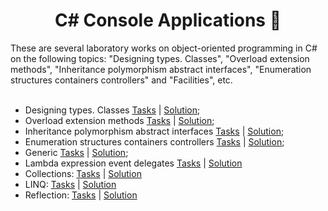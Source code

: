 <h1 align="center" color="red"> C# Console Applications 🧾</h1>
These are several laboratory works on object-oriented programming in C# on the following topics: "Designing types. Classes", "Overload extension methods", "Inheritance polymorphism abstract interfaces", "Enumeration structures containers controllers" and "Facilities", etc.
<br><br> 
<ul>
  <li>Designing types. Classes <a href="https://github.com/zephyrXXX/C-Sharp_Console_Applications-part-1/blob/master/2_%D0%9F%D1%80%D0%BE%D0%B5%D0%BA%D1%82%D0%B8%D1%80%D0%BE%D0%B2%D0%B0%D0%BD%D0%B8%D0%B5%20%D1%82%D0%B8%D0%BF%D0%BE%D0%B2_%D0%BA%D0%BB%D0%B0%D1%81%D1%81%D1%8B.pdf">Tasks</a> | <a href="https://github.com/zephyrXXX/C-Sharp_Console_Applications-part-1/tree/master/lab02">Solution</a>;</li>
  <li>Overload extension methods <a href="https://github.com/zephyrXXX/C-Sharp_Console_Applications-part-1/blob/master/3_%D0%9F%D0%B5%D1%80%D0%B5%D0%B3%D1%80%D1%83%D0%B7%D0%BA%D0%B0_%D0%BC%D0%B5%D1%82%D0%BE%D0%B4%D1%8B_%D1%80%D0%B0%D1%81%D1%88%D0%B8%D1%80%D0%B5%D0%BD%D0%B8%D1%8F.pdf">Tasks</a> | <a href="https://github.com/zephyrXXX/C-Sharp_Console_Applications-part-1/tree/master/lab03">Solution</a>;</li>
  <li>Inheritance polymorphism abstract interfaces <a href="https://github.com/zephyrXXX/C-Sharp_Console_Applications-part-1/blob/master/4_%D0%9D%D0%B0%D1%81%D0%BB%D0%B5%D0%B4%D0%BE%D0%B2%D0%B0%D0%BD%D0%B8%D0%B5_%D0%BF%D0%BE%D0%BB%D0%B8%D0%BC%D0%BE%D1%80%D1%84%D0%B8%D0%B7%D0%BC_%D0%B0%D0%B1%D1%81%D1%82%D1%80%D0%B0%D0%BA%D1%82%D0%BD%D1%8B%D0%B5_%D0%B8%D0%BD%D1%82%D0%B5%D1%80%D1%84%D0%B5%D0%B9%D1%81%D1%8B.pdf">Tasks</a> | <a href="https://github.com/zephyrXXX/C-Sharp_Console_Applications-part-1/tree/master/lab04">Solution</a>;</li>
  <li>Enumeration structures containers controllers <a href="https://github.com/zephyrXXX/C-Sharp_Console_Applications-part-1/blob/master/5_%D0%A1%D1%82%D1%80%D1%83%D0%BA%D1%82%D1%83%D1%80%D1%8B_%D0%BF%D0%B5%D1%80%D0%B5%D1%87%D0%B8%D1%81%D0%BB%D0%B5%D0%BD%D0%B8%D1%8F_%D0%BA%D0%BE%D0%BD%D1%82%D0%B5%D0%B9%D0%BD%D0%B5%D1%80%D1%8B_%D0%BA%D0%BE%D0%BD%D1%82%D1%80%D0%BE%D0%BB%D0%BB%D0%B5%D1%80%D1%8B.pdf">Tasks</a> | <a href="https://github.com/zephyrXXX/C-Sharp_Console_Applications-part-1/tree/master/lab05">Solution</a>;</li>
  <li>Generic <a href="https://github.com/zephyrXXX/C-Sharp_Console_Applications-part-1/blob/master/7_%D0%9E%D0%B1%D0%BE%D1%89%D0%B5%D0%BD%D0%B8%D1%8F.pdf">Tasks</a> | <a href="https://github.com/zephyrXXX/C-Sharp_Console_Applications-part-1/tree/master/lab07">Solution</a>;</li>
  <li>Lambda expression event delegates <a href="https://github.com/zephyrXXX/C-Sharp_Console_Applications-part-1/blob/master/8_%D0%94%D0%B5%D0%BB%D0%B5%D0%B3%D0%B0%D1%82%D1%8B_%D1%81%D0%BE%D0%B1%D1%8B%D1%82%D0%B8%D1%8F_%D0%BB%D1%8F%D0%BC%D0%B1%D0%B4%D0%B0_%D0%B2%D1%8B%D1%80%D0%B0%D0%B6%D0%B5%D0%BD%D0%B8%D1%8F.pdf">Tasks</a> | <a href="https://github.com/zephyrXXX/C-Sharp_Console_Applications-part-1/tree/master/lab08">Solution</a></li>
  <li>Collections: <a href="https://github.com/zephyrXXX/C-Sharp_Console_Applications-part-1/blob/master/9_%D0%9A%D0%BE%D0%BB%D0%BB%D0%B5%D0%BA%D1%86%D0%B8%D0%B8.pdf">Tasks</a> | <a href="https://github.com/zephyrXXX/C-Sharp_Console_Applications-part-1/tree/master/lab09">Solution</a></li>
  <li>LINQ: <a href="https://github.com/zephyrXXX/C-Sharp_Console_Applications-part-1/blob/master/10_LINQ.pdf">Tasks</a> | <a href="https://github.com/zephyrXXX/C-Sharp_Console_Applications-part-1/tree/master/lab10">Solution</a></li>
  <li>Reflection: <a href="https://github.com/zephyrXXX/C-Sharp_Console_Applications-part-1/blob/master/11_%D0%A0%D0%B5%D1%84%D0%BB%D0%B5%D0%BA%D1%81%D0%B8%D1%8F.pdf">Tasks</a> | <a href="https://github.com/zephyrXXX/C-Sharp_Console_Applications-part-1/tree/master/lab11">Solution</a></li>  
</ul>
<!-- <li>: <a href="">Tasks</a> | <a href="">Solution</a></li> -->

